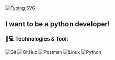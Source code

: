 [![Typing SVG](https://readme-typing-svg.demolab.com?font=Fira+Code&size=25&pause=1000&color=F7D740&multiline=true&repeat=false&width=435&lines=%F0%9F%91%8BHey!+My+name+is+Nikolay.+)](https://git.io/typing-svg)
## I want to be a python developer!
### 🚀💻 Technologies & Tool:
![Git](https://img.shields.io/badge/-Git-black?style=flat-square&logo=git)
![GitHub](https://img.shields.io/badge/-GitHub-181717?style=flat-square&logo=github)
![Postman](https://img.shields.io/badge/Postman-black?style=flat-square&logo=postman)
![Linux](https://img.shields.io/badge/Linux-black?style=flat-square&logo=linux)
![Python](https://img.shields.io/badge/-Python-black?style=flat-square&logo=Python)
<!--
**Nikward/Nikward** is a ✨ _special_ ✨ repository because its `README.md` (this file) appears on your GitHub profile.

Here are some ideas to get you started:

- 🔭 I’m currently working on ...
- 🌱 I’m currently learning ...
- 👯 I’m looking to collaborate on ...
- 🤔 I’m looking for help with ...
- 💬 Ask me about ...
- 📫 How to reach me: ...
- 😄 Pronouns: ...
- ⚡ Fun fact: ...
-->
